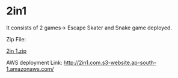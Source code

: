 
# 2in1
It consists of 2 games-> Escape Skater and Snake game deployed.

Zip File:

[2in 1.zip](https://github.com/VanshikaJain184/2in1/files/9175483/2in.1.zip)

AWS deployment Link:
http://2in1.com.s3-website.ap-south-1.amazonaws.com/

